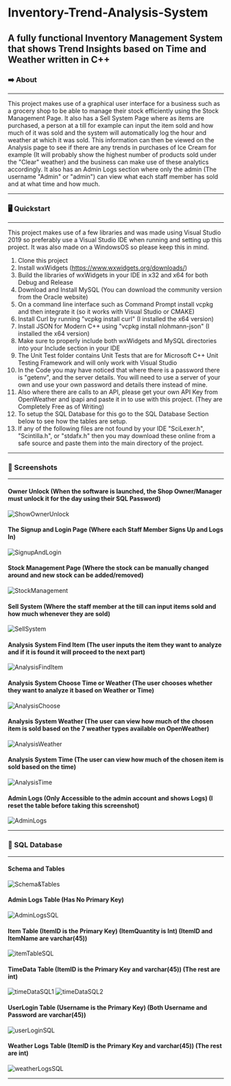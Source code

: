 # Inventory-Trend-Analysis-System


## A fully functional Inventory Management System that shows Trend Insights based on Time and Weather written in C++


### :arrow_right: About
---------------------------------------------------------------------------------
This project makes use of a graphical user interface for a business such as a grocery shop to be able to manage their stock efficiently using the Stock Management Page. It also has a Sell System Page where as items are purchased, a person at a till for example can input the item sold and how much of it was sold and the system will automatically log the hour and weather at which it was sold. This information can then be viewed on the Analysis page to see if there are any trends in purchases of Ice Cream for example (It will probably show the highest number of products sold under the "Clear" weather) and the business can make use of these analytics accordingly. It also has an Admin Logs section where only the admin (The username "Admin" or "admin") can view what each staff member has sold and at what time and how much.

---------------------------------------------------------------------------------


### :desktop_computer: Quickstart
---------------------------------------------------------------------------------
This project makes use of a few libraries and was made using Visual Studio 2019 so preferably use a Visual Studio IDE when running and setting up this project. It was also made on a WindowsOS so please keep this in mind.

1. Clone this project
2. Install wxWidgets (https://www.wxwidgets.org/downloads/)
3. Build the libraries of wxWidgets in your IDE in x32 and x64 for both Debug and Release
4. Download and Install MySQL (You can download the community version from the Oracle website)
5. On a command line interface such as Command Prompt install vcpkg and then integrate it (so it works with Visual Studio or CMAKE)
6. Install Curl by running "vcpkg install curl" (I installed the x64 version)
7. Install JSON for Modern C++ using "vcpkg install nlohmann-json" (I installed the x64 version)
8. Make sure to properly include both wxWidgets and MySQL directories into your Include section in your IDE
9. The Unit Test folder contains Unit Tests that are for Microsoft C++ Unit Testing Framework and will only work with Visual Studio
10. In the Code you may have noticed that where there is a password there is "getenv", and the server details. You will need to use a server of your own and use your own password and details there instead of mine.
11. Also where there are calls to an API, please get your own API Key from OpenWeather and ipapi and paste it in to use with this project. (They are Completely Free as of Writing)
12. To setup the SQL Database for this go to the SQL Database Section below to see how the tables are setup.
13. If any of the following files are not found by your IDE "SciLexer.h", "Scintilla.h", or "stdafx.h" then you may download these online from a safe source and paste them into the main directory of the project.

---------------------------------------------------------------------------------


### :camera_flash: Screenshots
---------------------------------------------------------------------------------
#### Owner Unlock (When the software is launched, the Shop Owner/Manager must unlock it for the day using their SQL Password)
![ShowOwnerUnlock](images/ShopOwnerUnlock.png)

#### The Signup and Login Page (Where each Staff Member Signs Up and Logs In)
![SignupAndLogin](images/SignupAndLogin.PNG)

#### Stock Management Page (Where the stock can be manually changed around and new stock can be added/removed)
![StockManagement](images/StockManagement.PNG)

#### Sell System (Where the staff member at the till can input items sold and how much whenever they are sold)
![SellSystem](images/SellSystem.PNG)

#### Analysis System Find Item (The user inputs the item they want to analyze and if it is found it will proceed to the next part)
![AnalysisFindItem](images/AnalysisFindItem.PNG)

#### Analysis System Choose Time or Weather (The user chooses whether they want to analyze it based on Weather or Time)
![AnalysisChoose](images/AnalysisChoose.PNG)

#### Analysis System Weather (The user can view how much of the chosen item is sold based on the 7 weather types available on OpenWeather)
![AnalysisWeather](images/AnalysisWeather.PNG)

#### Analysis System Time (The user can view how much of the chosen item is sold based on the time)
![AnalysisTime](images/AnalysisTime.PNG)

#### Admin Logs (Only Accessible to the admin account and shows Logs) (I reset the table before taking this screenshot)
![AdminLogs](images/AdminLogs.PNG)

---------------------------------------------------------------------------------


### :abacus: SQL Database
---------------------------------------------------------------------------------
#### Schema and Tables
![Schema&Tables](images/SchemaTables.PNG)

#### Admin Logs Table (Has No Primary Key)
![AdminLogsSQL](images/AdminLogsTable.PNG)

#### Item Table (ItemID is the Primary Key) (ItemQuantity is Int) (ItemID and ItemName are varchar(45))
![itemTableSQL](images/itemTableSQL.PNG)

#### TimeData Table (ItemID is the Primary Key and varchar(45)) (The rest are int)
![timeDataSQL1](images/timeDataSQL1.PNG)
![timeDataSQL2](images/timeDataSQL2.PNG)

#### UserLogin Table (Username is the Primary Key) (Both Username and Password are varchar(45))
![userLoginSQL](images/userLoginSQL.PNG)

#### Weather Logs Table (ItemID is the Primary Key and varchar(45)) (The rest are int)
![weatherLogsSQL](images/weatherLogsSQL.PNG)

---------------------------------------------------------------------------------
